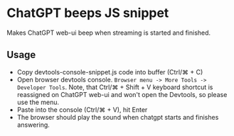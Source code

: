 # ChatGPT beeps JS snippet

Makes ChatGPT web-ui beep when streaming is started and finished.

## Usage

- Copy devtools-console-snippet.js code into buffer (Ctrl/⌘ + C)
- Open browser devtools console. `Browser menu -> More Tools -> Developer Tools`. Note, that Ctrl/⌘ + Shift + V keyboard shortcut is reassigned on ChatGPT web-ui and won't open the Devtools, so please use the menu.
- Paste into the console (Ctrl/⌘ + V), hit Enter
- The browser should play the sound when chatgpt starts and finishes answering.
